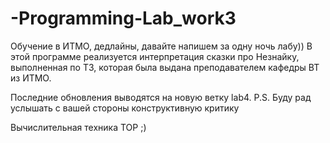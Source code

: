 # -Programming-Lab_work3
Обучение в ИТМО, дедлайны, давайте напишем за одну ночь лабу))
В этой программе реализуется интерпретация сказки про Незнайку, выполненная по ТЗ, которая была выдана преподавателем кафедры ВТ из ИТМО.

Последние обновления выводятся на новую ветку lab4.
P.S. Буду рад услышать с вашей стороны конструктивную критику

Вычислительная техника TOP ;)
